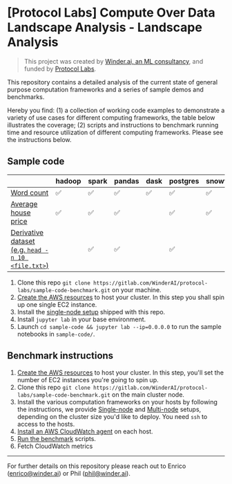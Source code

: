 # [Protocol Labs] Compute Over Data Landscape Analysis - Landscape Analysis

> This project was created by [Winder.ai, an ML consultancy](https://winder.ai/), and funded by [Protocol Labs](https://protocol.ai/).

This repository contains a detailed analysis of the current state of general purpose computation frameworks and a series of sample demos and benchmarks.

Hereby you find: (1) a collection of working code examples to demonstrate a variety of use cases for different computing frameworks, the table below illustrates the coverage; (2) scripts and instructions to benchmark running time and resource utilization of different computing frameworks. Please see the instructions below.

## Sample code

|                     | hadoop             | spark              | pandas             | dask               | postgres           | snowflake          |
|---------------------|--------------------|--------------------|--------------------|--------------------|--------------------|--------------------|
| [Word count](./sample-code/word-count)          | :white_check_mark: | :white_check_mark: | :white_check_mark: | :white_check_mark: | :white_check_mark: | :white_check_mark: |
| [Average house price](./sample-code/average-house-price) | :white_check_mark: | :white_check_mark: | :white_check_mark: |                    | :white_check_mark: | :white_check_mark: |
| [Derivative dataset (e.g. `head -n 10 <file.txt>`)](./sample-code/derivative-dataset)  |                    | :white_check_mark: | :white_check_mark: |                    | :white_check_mark: |                    |

1. Clone this repo `git clone https://gitlab.com/WinderAI/protocol-labs/sample-code-benchmark.git` on your machine.
1. [Create the AWS resources](installation/AWS.md) to host your cluster. In this step you shall spin up one single EC2 instance.
1. Install the [single-node setup](./installation/SINGLE-NODE.md) shipped with this repo.
1. Install `jupyter lab` in your base environment.
1. Launch `cd sample-code && jupyter lab --ip=0.0.0.0` to run the sample notebooks in `sample-code/`.

## Benchmark instructions

1. [Create the AWS resources](installation/AWS.md) to host your cluster. In this step, you'll set the number of EC2 instances you're going to spin up.
1. Clone this repo `git clone https://gitlab.com/WinderAI/protocol-labs/sample-code-benchmark.git` on the main cluster node.
1. Install the various computation frameworks on your hosts by following the instructions, we provide [Single-node](installation/SINGLE-NODE.md) and [Multi-node](installation/MULTI-NODE.md) setups, depending on the cluster size you'd like to deploy. You need `ssh` to access to the hosts.
1. [Install an AWS CloudWatch agent](installation/CLOUDWATCH.md) on each host.
1. [Run the benchmark](benchmark/README.md) scripts.
1. Fetch CloudWatch metrics

---

For further details on this repository please reach out to Enrico (enrico@winder.ai) or Phil (phil@winder.ai).
